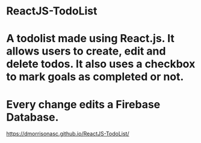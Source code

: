 # ReactJS-TodoList

# A todolist made using React.js. It allows users to create, edit and delete todos. It also uses a checkbox to mark goals as completed or not. 
# Every change edits a Firebase Database.

https://dmorrisonasc.github.io/ReactJS-TodoList/
